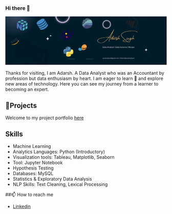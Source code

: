 ### Hi there 👋

![Own Created Profile LinkedIn Banner](https://github.com/Asceticadarsh/Asceticadarsh/blob/main/assets/Own%20Created%20Profile%20LinkedIn%20Banner.png)

Thanks for visiting, I am Adarsh. A Data Analyst who was an Accountant by profession but data enthusiasm by heart. I am eager to learn 🌱 and explore new areas of technology. 
Here you can see my journey from a learner to becoming an expert.

## 🎢Projects
Welcome to my project portfolio [here]()

## Skills
- Machine Learning  
- Analytics Languages: Python (Introductory)
- Visualization tools: Tableau, Matplotlib, Seaborn 
- Tool: Jupyter Notebook
- Hypothesis Testing 
- Databases: MySQL
- Statistics & Exploratory Data Analysis 
- NLP Skills: Text Cleaning, Lexical Processing

##📫 How to reach me
- [Linkedin](https://www.linkedin.com/in/asceticadarsh/)



<!--
**Asceticadarsh/Asceticadarsh** is a ✨ _special_ ✨ repository because its `README.md` (this file) appears on your GitHub profile.
![profile banner](https://github.com/Asceticadarsh/Asceticadarsh/assets/](https://github.com/Asceticadarsh/Asceticadarsh/blob/main/assets/Own%20Created%20Profile%20LinkedIn%20Banner.png))
Here are some ideas to get you started:

- 🔭 I’m currently working on ...
- 🌱 I’m currently learning ...
- 👯 I’m looking to collaborate on ...
- 🤔 I’m looking for help with ...
- 💬 Ask me about ...
- 📫 How to reach me: ...
- 😄 Pronouns: ...
- ⚡ Fun fact: ...
-->
